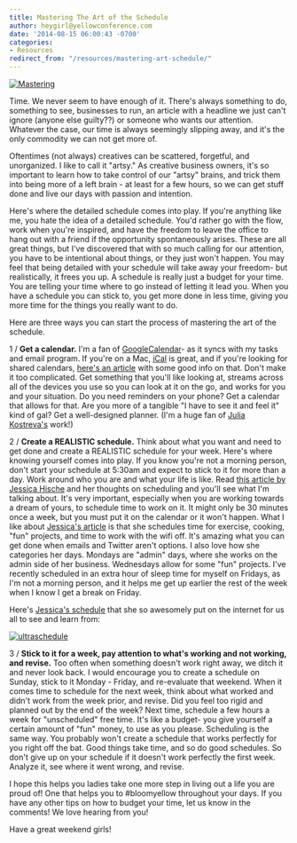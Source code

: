 ```yaml
---
title: Mastering The Art of the Schedule
author: heygirl@yellowconference.com
date: '2014-08-15 06:00:43 -0700'
categories:
- Resources
redirect_from: "/resources/mastering-art-schedule/"
---
```


[![Mastering](https://yellow-blog-images.imgix.net/2014/08/Mastering.jpg)](https://yellow-blog-images.imgix.net/2014/08/Mastering.jpg)

Time. We never seem to have enough of it. There's always something to do, something to see, businesses to run, an article with a headline we just can't ignore (anyone else guilty??) or someone who wants our attention. Whatever the case, our time is always seemingly slipping away, and it's the only commodity we can not get more of.

Oftentimes (not always) creatives can be scattered, forgetful, and unorganized. I like to call it "artsy." As creative business owners, it's so important to learn how to take control of our "artsy" brains, and trick them into being more of a left brain - at least for a few hours, so we can get stuff done and live our days with passion and intention.

Here's where the detailed schedule comes into play. If you're anything like me, you hate the idea of a detailed schedule. You'd rather go with the flow, work when you're inspired, and have the freedom to leave the office to hang out with a friend if the opportunity spontaneously arises. These are all great things, but I've discovered that with so much calling for our attention, you have to be intentional about things, or they just won't happen. You may feel that being detailed with your schedule will take away your freedom- but realistically, it frees you up. A schedule is really just a budget for your time. You are telling your time where to go instead of letting it lead you. When you have a schedule you can stick to, you get more done in less time, giving you more time for the things you really want to do.

Here are three ways you can start the process of mastering the art of the schedule.

1 / **Get a calendar.** I'm a fan of [GoogleCalendar](https://www.google.com/calendar/render)- as it syncs with my tasks and email program. If you're on a Mac, [iCal](http://support.apple.com/kb/HT2513) is great, and if you're looking for shared calendars, [here's an article](http://mashable.com/2012/09/20/shared-calendar-apps/) with some good info on that. Don't make it too complicated. Get something that you'll like looking at, streams across all of the devices you use so you can look at it on the go, and works for you and your situation. Do you need reminders on your phone? Get a calendar that allows for that. Are you more of a tangible "I have to see it and feel it" kind of gal? Get a well-designed planner. (I'm a huge fan of [Julia Kostreva's](http://www.juliakostreva.com/collections/notebooks) work!)

2 / **Create a REALISTIC schedule.** Think about what you want and need to get done and create a REALISTIC schedule for your week. Here's where knowing yourself comes into play. If you know you're not a morning person, don't start your schedule at 5:30am and expect to stick to it for more than a day. Work around who you are and what your life is like. Read [this article by Jessica Hische](http://jessicahische.is/thinkingthoughtsonscheduling) and her thoughts on scheduling and you'll see what I'm talking about. It's very important, especially when you are working towards a dream of yours, to schedule time to work on it. It might only be 30 minutes once a week, but you must put it on the calendar or it won't happen. What I like about [Jessica's article](http://jessicahische.is/thinkingthoughtsonscheduling) is that she schedules time for exercise, cooking, "fun" projects, and time to work with the wifi off. It's amazing what you can get done when emails and Twitter aren't options. I also love how she categories her days. Mondays are "admin" days, where she works on the admin side of her business. Wednesdays allow for some "fun" projects. I've recently scheduled in an extra hour of sleep time for myself on Fridays, as I'm not a morning person, and it helps me get up earlier the rest of the week when I know I get a break on Friday.

Here's [Jessica's schedule](http://jessicahische.is/images/ultraschedule.jpg) that she so awesomely put on the internet for us all to see and learn from:

[![ultraschedule](https://yellow-blog-images.imgix.net/2014/08/ultraschedule.jpg)](https://yellow-blog-images.imgix.net/2014/08/ultraschedule.jpg)

3 / **Stick to it for a week, pay attention to what's working and not working, and revise.** Too often when something doesn't work right away, we ditch it and never look back. I would encourage you to create a schedule on Sunday, stick to it Monday - Friday, and re-evaluate that weekend. When it comes time to schedule for the next week, think about what worked and didn't work from the week prior, and revise. Did you feel too rigid and planned out by the end of the week? Next time, schedule a few hours a week for "unscheduled" free time. It's like a budget- you give yourself a certain amount of "fun" money, to use as you please. Scheduling is the same way. You probably won't create a schedule that works perfectly for you right off the bat. Good things take time, and so do good schedules. So don't give up on your schedule if it doesn't work perfectly the first week. Analyze it, see where it went wrong, and revise.

I hope this helps you ladies take one more step in living out a life you are proud of! One that helps you to #bloomyellow throughout your days. If you have any other tips on how to budget your time, let us know in the comments! We love hearing from you!

Have a great weekend girls!
